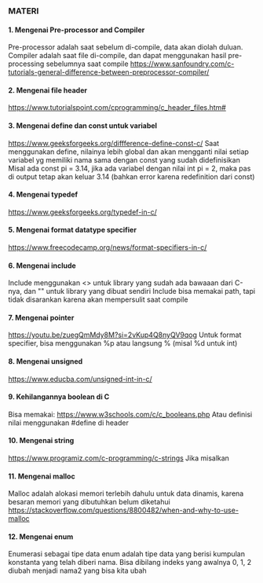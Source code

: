 ### MATERI

#### 1. Mengenai Pre-processor and Compiler
Pre-processor adalah saat sebelum di-compile, data akan diolah duluan. 
Compiler adalah saat file di-compile, dan dapat menggunakan hasil pre-processing sebelumnya saat compile
https://www.sanfoundry.com/c-tutorials-general-difference-between-preprocessor-compiler/
#### 2. Mengenai file header
   https://www.tutorialspoint.com/cprogramming/c_header_files.htm#
#### 3. Mengenai define dan const untuk variabel
https://www.geeksforgeeks.org/diffference-define-const-c/
Saat menggunakan define, nilainya lebih global dan akan mengganti nilai setiap variabel yg memiliki nama sama dengan const yang sudah didefinisikan
Misal ada const pi = 3.14, jika ada variabel dengan nilai int pi = 2, maka pas di output tetap akan keluar 3.14 (bahkan error karena redefinition dari const)
#### 4. Mengenai typedef
https://www.geeksforgeeks.org/typedef-in-c/
#### 5. Mengenai format datatype specifier
https://www.freecodecamp.org/news/format-specifiers-in-c/
#### 6. Mengenai include
Include menggunakan <> untuk library yang sudah ada bawaaan dari C-nya, dan "" untuk library yang dibuat sendiri
Include bisa memakai path, tapi tidak disarankan karena akan mempersulit saat compile
#### 7. Mengenai pointer
https://youtu.be/zuegQmMdy8M?si=2vKup4Q8nyQV9qog
Untuk format specifier, bisa menggunakan %p atau langsung %<tipe data> (misal %d untuk int)
#### 8. Mengenai unsigned
https://www.educba.com/unsigned-int-in-c/
#### 9. Kehilangannya boolean di C
Bisa memakai: https://www.w3schools.com/c/c_booleans.php
Atau definisi nilai menggunakan #define di header
#### 10. Mengenai string
https://www.programiz.com/c-programming/c-strings
Jika misalkan 
#### 11. Mengenai malloc
Malloc adalah alokasi memori terlebih dahulu untuk data dinamis, karena besaran memori yang dibutuhkan belum diketahui
https://stackoverflow.com/questions/8800482/when-and-why-to-use-malloc
#### 12. Mengenai enum
Enumerasi sebagai tipe data enum adalah tipe data yang berisi kumpulan konstanta yang telah diberi nama. Bisa dibilang indeks yang awalnya 0, 1, 2 diubah menjadi nama2 yang bisa kita ubah


